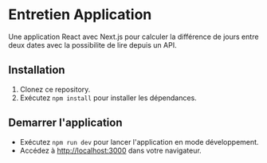 # Entretien Application 

Une application React avec Next.js pour calculer la différence de jours entre deux dates avec la possibilite de lire depuis un API.


## Installation

1. Clonez ce repository.
2. Exécutez `npm install` pour installer les dépendances.

## Demarrer l'application

- Exécutez `npm run dev` pour lancer l'application en mode développement.
- Accédez à [http://localhost:3000](http://localhost:3000) dans votre navigateur.